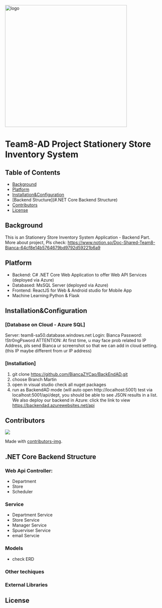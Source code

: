 <div float=right>
  <img src="https://www.notion.so/image/https%3A%2F%2Fs3-us-west-2.amazonaws.com%2Fsecure.notion-static.com%2F5382f6b0-53fe-4086-b2a8-0bd47762cf3a%2Flogo.png?table=block&id=2d9d5067-a082-43b4-a538-8e24e63b95b2&width=1670&userId=&cache=v2" width="400" alt="logo"/>
</div>

# Team8-AD Project Stationery Store Inventory System

## Table of Contents
- [Background](#background)
- [Platform](#platform)
- [Installation&Configuration](#Installation&Configuration)
- [Backend Structure](#.NET Core Backend Structure)
- [Contributors](#contributors)
- [License](#license)


## Background
This is an Stationery Store Inventory System Application - Backend Part.
More about project, Pls check: https://www.notion.so/Doc-Shared-Team8-Bianca-64cf8e14b5764679bd9792d59221b6a9

## Platform
- Backend: C# .NET Core Web Application to offer Web API Services (deployed via Azure)
- Databased: MsSQL Server (deployed via Azure)
- Frontend: ReactJS for Web & Android studio for Mobile App
- Machine Learning:Python & Flask

## Installation&Configuration
### [Database on Cloud - Azure SQL]
  Server:          team8-sa50.database.windows.net
  Login:            Bianca
  Password:    !Str0ngPsword
ATTENTION: At first time, u may face prob related to IP Address, pls send Bianca ur screenshot so that we can add in cloud setting. 
          (this IP maybe different from ur IP address)
### [Installation]
1. git clone https://github.com/BiancaZYCao/BackEndAD.git
2. choose Branch Martin
3. open in visual studio check all nuget packages 
4. run as BackendAD mode (will auto open http://localhost:5001)
    test via localhost:5001/api/dept, you should be able to see JSON results in a list.
We also deploy our backend in Azure: click the link to view https://backendad.azurewebsites.net/api

## Contributors
<a href="https://github.com/BiancaZYCao/BackendAD/graphs/contributors">
  <img src="https://contributors-img.web.app/image?repo=BiancaZYCao/BackendAD" />
</a>

Made with [contributors-img](https://contributors-img.web.app).


## .NET Core Backend Structure
### Web Api Controller:
  - Department 
  - Store 
  - Scheduler
  
### Service 
  - Department Service
  - Store Service
  - Manager Service
  - Spuerviser Service
  - email Servcie 
  
### Models
  - check ERD
 
### Other techiques

### External Libraries

  
## License

